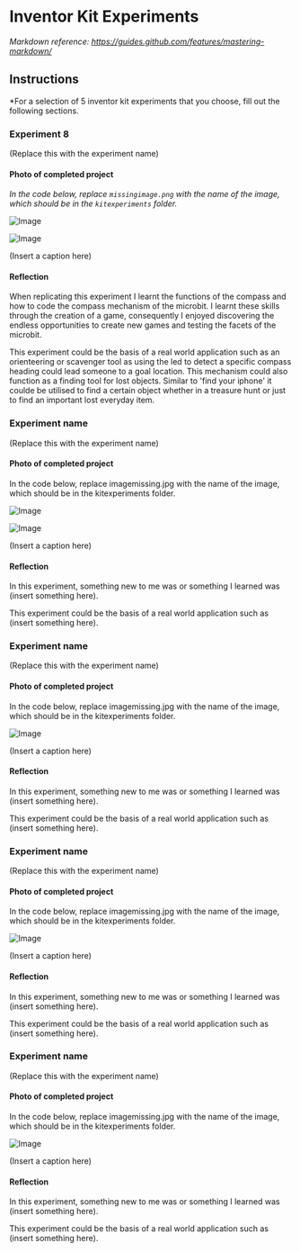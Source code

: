 # Inventor Kit Experiments

*Markdown reference: https://guides.github.com/features/mastering-markdown/*

## Instructions ##

*For a selection of 5 inventor kit experiments that you choose, fill out the following sections.

### Experiment 8 ###

(Replace this with the experiment name)

#### Photo of completed project ####
*In the code below, replace `missingimage.png` with the name of the image, which should be in the `kitexperiments` folder.*

![Image](CompassExperiment1.png)

![Image](CompassExperiment2.png)


(Insert a caption here)

#### Reflection ####
When replicating this experiment I learnt the functions of the compass and how to code the compass mechanism of the microbit. I learnt these skills through the creation of a game, consequently I enjoyed discovering the endless opportunities to create new games and testing the facets of the microbit.

This experiment could be the basis of a real world application such as an orienteering or scavenger tool as using the led to detect a specific compass heading could lead someone to a goal location. This mechanism could also function as a finding tool for lost objects. Similar to 'find your iphone' it coulde be utilised to find a certain object whether in a treasure hunt or just to find an important lost everyday item.

### Experiment name ###

(Replace this with the experiment name)

#### Photo of completed project ####
In the code below, replace imagemissing.jpg with the name of the image, which should be in the kitexperiments folder.

![Image](WindExperiment1.png)

![Image](WindExperiment2.png)


(Insert a caption here)

#### Reflection ####

In this experiment, something new to me was or something I learned was (insert something here).

This experiment could be the basis of a real world application such as (insert something here).

### Experiment name ###

(Replace this with the experiment name)

#### Photo of completed project ####
In the code below, replace imagemissing.jpg with the name of the image, which should be in the kitexperiments folder.

![Image](BuzzerExperiment1.png)

(Insert a caption here)

#### Reflection ####

In this experiment, something new to me was or something I learned was (insert something here).

This experiment could be the basis of a real world application such as (insert something here).

### Experiment name ###

(Replace this with the experiment name)

#### Photo of completed project ####
In the code below, replace imagemissing.jpg with the name of the image, which should be in the kitexperiments folder.

![Image](DimmingLED1.png)

(Insert a caption here)

#### Reflection ####

In this experiment, something new to me was or something I learned was (insert something here).

This experiment could be the basis of a real world application such as (insert something here).

### Experiment name ###

(Replace this with the experiment name)

#### Photo of completed project ####
In the code below, replace imagemissing.jpg with the name of the image, which should be in the kitexperiments folder.

![Image](MotorFan1.png)

(Insert a caption here)

#### Reflection ####

In this experiment, something new to me was or something I learned was (insert something here).

This experiment could be the basis of a real world application such as (insert something here).

